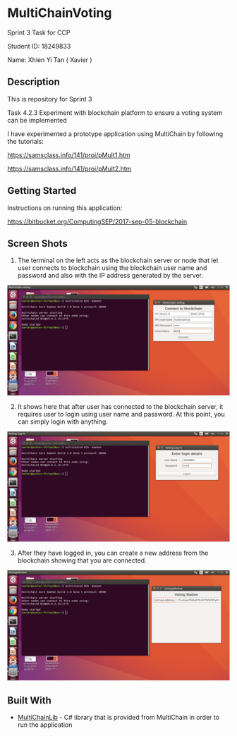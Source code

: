 # MultiChainVoting
Sprint 3 Task for CCP

Student ID: 18249833

Name: Xhien Yi Tan ( Xavier )

## Description

This is repository for Sprint 3

Task 4.2.3 Experiment with blockchain platform to ensure a voting system can be implemented

I have experimented a prototype application using MultiChain by following the tutorials:

https://samsclass.info/141/proj/pMult1.htm

https://samsclass.info/141/proj/pMult2.htm

## Getting Started

Instructions on running this application:

https://bitbucket.org/ComputingSEP/2017-sep-05-blockchain 

## Screen Shots

1. The terminal on the left acts as the blockchain server or node that let user connects to blockchain using the blockchain user name and password and also with the IP address generated by the server.

![s1](https://github.com/CurtinXavierTan/MultiChainVoting/blob/master/Screenshot1.png)

2. It shows here that after user has connected to the blockchain server, it requires user to login using user name and password. At this point, you can simply login with anything.

![s2](https://github.com/CurtinXavierTan/MultiChainVoting/blob/master/Screenshot2.png)

3. After they have logged in, you can create a new address from the blockchain showing that you are connected.

![s3](https://github.com/CurtinXavierTan/MultiChainVoting/blob/master/Screenshot3.png)

## Built With

* [MultiChainLib](https://github.com/PbjCloud/MultiChainLib) - C# library that is provided from MultiChain in order to run the application

